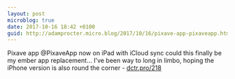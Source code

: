 ```yaml
---
layout: post
microblog: true
date: 2017-10-16 18:42 +0100
guid: http://adamprocter.micro.blog/2017/10/16/pixave-app-pixaveapp.html
---
```

Pixave app @PixaveApp now on iPad with iCloud sync could this finally be my ember app replacement… I've been way to long in limbo, hoping the iPhone version is also round the corner - [dctr.pro/218](http://dctr.pro/218)
